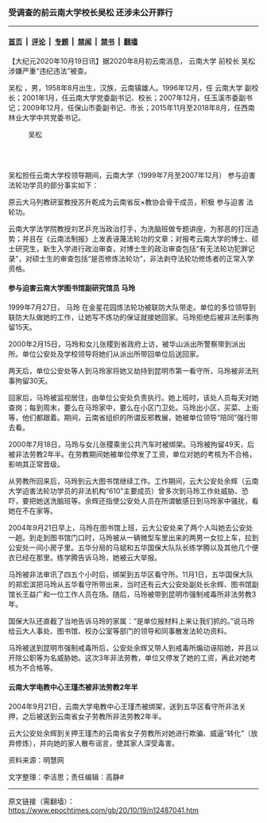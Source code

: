 ### 受调查的前云南大学校长吴松 还涉未公开罪行

---

#### [首页](../../../..?n12487041) &nbsp;|&nbsp; [评论](../../../../../epoch-comment?n12487041) &nbsp;|&nbsp; [专题](../../../../../epoch-special?n12487041) &nbsp;|&nbsp; [禁闻](../../../../../epoch-news?n12487041) &nbsp;|&nbsp; [禁书](../../../../../books?n12487041) &nbsp;|&nbsp; [翻墙](https://github.com/gfw-breaker/nogfw/blob/master/README.md?n12487041)


<div class="post_content" id="artbody" itemprop="articleBody">
 <!-- article content begin -->
 <p>
  【大纪元2020年10月19日讯】据2020年8月初云南消息，
  <ok href="https://www.epochtimes.com/gb/tag/%E4%BA%91%E5%8D%97%E5%A4%A7%E5%AD%A6.html">
   云南大学
  </ok>
  前校长
  <ok href="https://www.epochtimes.com/gb/tag/%E5%90%B4%E6%9D%BE.html">
   吴松
  </ok>
  涉嫌严重“违纪违法”被查。
 </p>
 <p>
  <ok href="https://www.epochtimes.com/gb/tag/%E5%90%B4%E6%9D%BE.html">
   吴松
  </ok>
  ，男，1958年8月出生，汉族，云南镇雄人。1996年12月，任
  <ok href="https://www.epochtimes.com/gb/tag/%E4%BA%91%E5%8D%97%E5%A4%A7%E5%AD%A6.html">
   云南大学
  </ok>
  副校长；2001年1月，任云南大学党委副书记、校长；2007年12月，任玉溪市委副书记；2009年12月，任保山市委副书记、市长；2015年11月至2018年8月，任西南林业大学中共党委书记。
 </p>
 <figure aria-describedby="caption-attachment-12487113" class="wp-caption aligncenter" id="attachment_12487113" style="width: 59px">
  <ok href="https://i.epochtimes.com/assets/uploads/2020/10/2020-10-17-192814-0-ss.jpg" target="_blank">
   <img alt="" class="size-full wp-image-12487113" src="https://i.epochtimes.com/assets/uploads/2020/10/2020-10-17-192814-0-ss.jpg"/>
  </ok>
  <br/><figcaption class="wp-caption-text" id="caption-attachment-12487113">
   吴松
  </figcaption><br/>
 </figure><br/>
 <p>
  吴松担任云南大学校领导期间，云南大学（1999年7月至2007年12月）
  <ok href="https://www.epochtimes.com/gb/tag/%E5%8F%82%E4%B8%8E%E8%BF%AB%E5%AE%B3.html">
   参与迫害
  </ok>
  法轮功学员的部分事实如下：
 </p>
 <p>
  原云大马列教研室教授苏升乾成为云南省反×教协会骨干成员，积极
  <ok href="https://www.epochtimes.com/gb/tag/%E5%8F%82%E4%B8%8E%E8%BF%AB%E5%AE%B3.html">
   参与迫害
  </ok>
  法轮功。
 </p>
 <p>
  云南大学法学院教授刘艺乒充当政治打手，为洗脑班做专题讲座，为邪恶的打压造势；并且在《云南法制报》上发表诬蔑法轮功的文章；对报考云南大学的博士、硕士研究生，新生入学进行政治审查，对博士生的政治审查包括“有无法轮功犯罪记录”，对硕士生的审查包括“是否修炼法轮功”，非法剥夺法轮功修炼者的正常入学资格。
 </p>
 <h4>
  <b>
   参与迫害云南大学图书馆副研究馆员
   <ok href="https://www.epochtimes.com/gb/tag/%E9%A9%AC%E7%8E%B2.html">
    马玲
   </ok>
  </b>
 </h4>
 <p>
  1999年7月27日，
  <ok href="https://www.epochtimes.com/gb/tag/%E9%A9%AC%E7%8E%B2.html">
   马玲
  </ok>
  在金星花园炼法轮功被联防大队带走。单位的多位领导到联防大队做她的工作，让她写不炼功的保证就接她回家。马玲拒绝后被非法刑事拘留15天。
 </p>
 <p>
  2000年2月15日，马玲和女儿张稷到省政府上访，被华山派出所警察带到派出所。单位公安处及学校领导将她们从派出所带回单位后送回家。
 </p>
 <p>
  两天后，单位公安处等人到马玲家将她又劫持到昆明市第一看守所，马玲被非法刑事拘留30天。
 </p>
 <p>
  回家后，马玲被监视居住，由单位公安处负责执行。她上班时，该处人员每天对她查岗；每到周末，要么在马玲家中，要么在小区门卫处。马玲出小区，买菜、上街等，他们都跟着。期间，云南省组织的所谓反邪教展，她被单位领导“陪同”强行带去看。
 </p>
 <p>
  2000年7月18日，马玲与女儿张稷乘坐公共汽车时被绑架。马玲被拘留49天，后被非法劳教2年半。在劳教期间她被单位停发了工资，单位对她的考核为不合格，影响其正常晋级。
 </p>
 <p>
  从劳教所回来后，马玲到云大图书馆继续工作。工作期间，云大公安处余辉（云南大学迫害法轮功学员的非法机构“610”主要成员）曾多次到马玲工作处威胁、恐吓，要把她送洗脑班等。余辉还指使公安处人员在所谓敏感日到马玲家中骚扰，看她在不在家等。
 </p>
 <p>
  2004年9月21日早上，马玲在图书馆上班，云大公安处来了两个人叫她去公安处一趟。到走到图书馆门口时，马玲被从一辆微型车里出来的两男一女拉上车，拉到公安处一间小房子里。五华分局的马斌和五华国保大队队长练学腾以及其他几个便衣已经在那里。练学腾告诉马玲，她被云大举报。
 </p>
 <p>
  马玲被非法审讯了四五个小时后，绑架到五华区看守所。11月1日，五华国保大队的郑宏滨把马玲从五华看守所带出来，当时还有云大公安处副处长余辉、图书馆副馆长王益广和一位工作人员在场。随后，马玲被带到昆明市强制戒毒所非法劳教3年。
 </p>
 <p>
  国保大队还直截了当地告诉马玲的家属：“是单位报材料上来让我们抓的。”说马玲给云大人事处、图书馆、校办公室等部门的领导和同事散发法轮功资料。
 </p>
 <p>
  马玲被送到昆明市强制戒毒所后，公安处余辉又带人到戒毒所煽动诬陷她，并且以开除公职等为名威胁她。这次3年非法劳教，单位又停发了她的工资，再此对她考核为不合格等。
 </p>
 <h4>
  <b>
   云南大学电教中心王瑾杰被非法劳教2年半
  </b>
 </h4>
 <p>
  2004年9月21日，云南大学电教中心王瑾杰被绑架，送到五华区看守所非法关押，之后被送到云南省女子劳教所非法劳教2年半。
 </p>
 <p>
  云大公安处余辉到关押王瑾杰的云南省女子劳教所对她进行欺骗、威逼“转化”（放弃修炼），并向她的家人散布谣言，使其家人深受毒害。
 </p>
 <p>
  资料来源：明慧网
 </p>
 <p>
  文字整理：李洁思；责任编辑：高静#
 </p>
 <!-- article content end -->
 <div id="below_article_ad">
 </div>
</div>


---

原文链接（需翻墙）：https://www.epochtimes.com/gb/20/10/19/n12487041.htm
